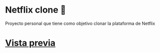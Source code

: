 # Netflix clone :speech_balloon:

Proyecto personal que tiene como objetivo clonar la plataforma de Netflix

# [Vista previa](https://alanmgg.github.io/netflixclone/)
